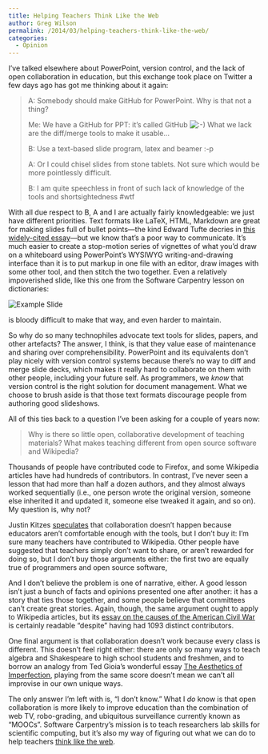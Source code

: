 ```yaml
---
title: Helping Teachers Think Like the Web
author: Greg Wilson
permalink: /2014/03/helping-teachers-think-like-the-web/
categories:
  - Opinion
---
```

I&#8217;ve talked elsewhere about PowerPoint, version control, and the lack of open collaboration in education, but this exchange took place on Twitter a few days ago has got me thinking about it again:

> A: Somebody should make GitHub for PowerPoint. Why is that not a thing?
> 
> Me: We have a GitHub for PPT: it&#8217;s called GitHub <img src="http://localhost:8080/wp-includes/images/smilies/icon_smile.gif" alt=":-)" class="wp-smiley" /> What we lack are the diff/merge tools to make it usable&#8230;
> 
> B: Use a text-based slide program, latex and beamer :-p
> 
> A: Or I could chisel slides from stone tablets. Not sure which would be more pointlessly difficult.
> 
> B: I am quite speechless in front of such lack of knowledge of the tools and shortsightedness #wtf

With all due respect to B, A and I are actually fairly knowledgeable: we just have different priorities. Text formats like LaTeX, HTML, Markdown are great for making slides full of bullet points—the kind Edward Tufte decries in [this widely-cited essay][1]—but we know that&#8217;s a poor way to communicate. It&#8217;s much easier to create a stop-motion series of vignettes of what you&#8217;d draw on a whiteboard using PowerPoint&#8217;s WYSIWYG writing-and-drawing interface than it is to put markup in one file with an editor, draw images with some other tool, and then stitch the two together. Even a relatively impoverished slide, like this one from the Software Carpentry lesson on dictionaries:

![Example Slide][2]

is bloody difficult to make that way, and even harder to maintain.

So why do so many technophiles advocate text tools for slides, papers, and other artefacts? The answer, I think, is that they value ease of maintenance and sharing over comprehensibility. PowerPoint and its equivalents don&#8217;t play nicely with version control systems because there&#8217;s no way to diff and merge slide decks, which makes it really hard to collaborate on them with other people, including your future self. As programmers, we *know* that version control is the right solution for document management. What we choose to brush aside is that those text formats discourage people from authoring good slideshows.

All of this ties back to a question I&#8217;ve been asking for a couple of years now:

> Why is there so little open, collaborative development of teaching materials? What makes teaching different from open source software and Wikipedia?

Thousands of people have contributed code to Firefox, and some Wikipedia articles have had hundreds of contributors. In contrast, I&#8217;ve never seen a lesson that had more than half a dozen authors, and they almost always worked sequentially (i.e., one person wrote the original version, someone else inherited it and updated it, someone else tweaked it again, and so on). My question is, why not?

Justin Kitzes [speculates][3] that collaboration doesn&#8217;t happen because educators aren&#8217;t comfortable enough with the tools, but I don&#8217;t buy it: I&#8217;m sure many teachers have contributed to Wikipedia. Other people have suggested that teachers simply don&#8217;t want to share, or aren&#8217;t rewarded for doing so, but I don&#8217;t buy those arguments either: the first two are equally true of programmers and open source software,

And I don&#8217;t believe the problem is one of narrative, either. A good lesson isn&#8217;t just a bunch of facts and opinions presented one after another: it has a story that ties those together, and some people believe that committees can&#8217;t create great stories. Again, though, the same argument ought to apply to Wikipedia articles, but its [essay on the causes of the American Civil War][4] is certainly readable &#8220;despite&#8221; having had 1093 distinct contributors.

One final argument is that collaboration doesn&#8217;t work because every class is different. This doesn&#8217;t feel right either: there are only so many ways to teach algebra and Shakespeare to high school students and freshmen, and to borrow an analogy from Ted Gioia&#8217;s wonderful essay [The Aesthetics of Imperfection][5], playing from the same score doesn&#8217;t mean we can&#8217;t all improvise in our own unique ways.

The only answer I&#8217;m left with is, &#8220;I don&#8217;t know.&#8221; What I *do* know is that open collaboration is more likely to improve education than the combination of web TV, robo-grading, and ubiquitous surveillance currently known as &#8220;MOOCs&#8221;. Software Carpentry&#8217;s mission is to teach researchers lab skills for scientific computing, but it&#8217;s also my way of figuring out what we can do to help teachers [think like the web][6].

 [1]: http://www.edwardtufte.com/tufte/powerpoint
 [2]: http://software-carpentry.org/v4/setdict/phylogen/032.png
 [3]: http://software-carpentry.org/blog/2014/03/collaborative-lesson-development.html
 [4]: http://en.wikipedia.org/wiki/Causes_of_the_American_Civil_War
 [5]: http://files.software-carpentry.org/training-course/2014/03/The-Aesthetics-of-Imperfection.pdf
 [6]: http://blog.jonudell.net/2011/01/24/seven-ways-to-think-like-the-web/
